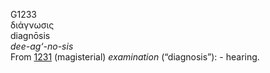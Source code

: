 <body>
  <p>G1233<br>  διάγνωσις  <br> diagnōsis  <br><i>dee-ag‘-no-sis </i><br>From <a href="g1231.htm">1231</a>  (magisterial) <i>examination</i> (“diagnosis”): - hearing.<br></p>
 </body>